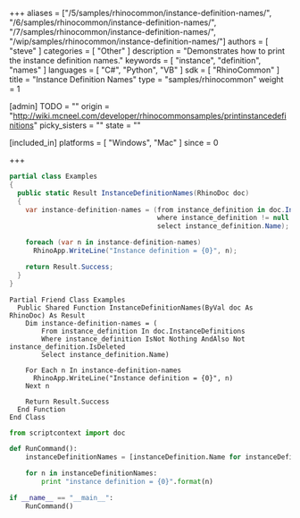 +++
aliases = ["/5/samples/rhinocommon/instance-definition-names/", "/6/samples/rhinocommon/instance-definition-names/", "/7/samples/rhinocommon/instance-definition-names/", "/wip/samples/rhinocommon/instance-definition-names/"]
authors = [ "steve" ]
categories = [ "Other" ]
description = "Demonstrates how to print the instance definition names."
keywords = [ "instance", "definition", "names" ]
languages = [ "C#", "Python", "VB" ]
sdk = [ "RhinoCommon" ]
title = "Instance Definition Names"
type = "samples/rhinocommon"
weight = 1

[admin]
TODO = ""
origin = "http://wiki.mcneel.com/developer/rhinocommonsamples/printinstancedefinitions"
picky_sisters = ""
state = ""

[included_in]
platforms = [ "Windows", "Mac" ]
since = 0

+++

<div class="codetab-content" id="cs">

```cs
partial class Examples
{
  public static Result InstanceDefinitionNames(RhinoDoc doc)
  {
    var instance-definition-names = (from instance_definition in doc.InstanceDefinitions
                                     where instance_definition != null && !instance_definition.IsDeleted
                                     select instance_definition.Name);

    foreach (var n in instance-definition-names)
      RhinoApp.WriteLine("Instance definition = {0}", n);

    return Result.Success;
  }
}
```

</div>


<div class="codetab-content" id="vb">

```vbnet
Partial Friend Class Examples
  Public Shared Function InstanceDefinitionNames(ByVal doc As RhinoDoc) As Result
	Dim instance-definition-names = (
	    From instance_definition In doc.InstanceDefinitions
	    Where instance_definition IsNot Nothing AndAlso Not instance_definition.IsDeleted
	    Select instance_definition.Name)

	For Each n In instance-definition-names
	  RhinoApp.WriteLine("Instance definition = {0}", n)
	Next n

	Return Result.Success
  End Function
End Class
```

</div>


<div class="codetab-content" id="py">

```python
from scriptcontext import doc

def RunCommand():
    instanceDefinitionNames = [instanceDefinition.Name for instanceDefinition in doc.InstanceDefinitions if instanceDefinition != None and not instanceDefinition.IsDeleted]

    for n in instanceDefinitionNames:
        print "instance definition = {0}".format(n)

if __name__ == "__main__":
    RunCommand()
```

</div>
